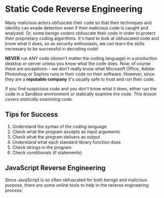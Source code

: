 # Static Code Reverse Engineering

Many malicious actors obfuscate their code so that their techniques and identity can evade detection even if their malicious code is caught and analyzed. Or, some benign coders obfuscate their code in order to protect their proprietary coding algorithms. It's hard to look at obfuscated code and know what it does, so as security enthusiasts, we can learn the skills necessary to be successful in decoding code!

**NEVER** run ANY code (doesn't matter the coding language) in a production desktop or server unless you know what the code does. Now, of course there are exceptions-- we don't really know what Microsoft Office, Adobe Photoshop or Sophos runs in their code on their software. However, since they are a **reputable company** it's usually safe to trust and run their code. 

If you find suspicious code and you don't know what it does, either run the code in a Sandbox environment or statically examine the code. *This lesson covers statically examining code.* 

## Tips for Success

1. Understand the syntax of the coding language
2. Check what the program accepts as input arguments
3. Check what the program delivers as output
4. Understand what each standard library function does
5. Check strings in the program
6. Check conditionals (if statements)


## JavaScript Reverse Engineering

Since JavaScript is so often obfuscated for both benign and malicious purpose, there are some online tools to help in the reverse engineering process:




